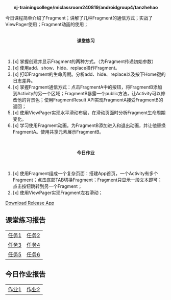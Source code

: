 <div>
    <p align="center">
        <strong>nj-trainingcollege/miclassroom240819/androidgroup4/tanzhehao</strong>
        <br>
    </p>
    今日课程简单介绍了Fragment；讲解了几种Fragment的通信方式；实战了ViewPager使用；Fragment动画的使用；
    <br><br>
    <p align="center"><strong>课堂练习</strong></p>
    <br>
</div>

1. [x] 掌握创建并显示Fragment的两种方式。（为Fragment传递初始参数）
2. [x] 使用add、show、hide、replace操作Fragment。
3. [x] 打印Fragment的生命周期。分析add、hide、replace以及按下Home键的日志差异。
4. [x] 掌握Fragment通信方式：点击FragmentA中的按钮，将FragmentB添加到Activity的另一个区域；FragmentB暴露一个public方法，让Activity可以修改他的背景色；使用FragmentResult API实现FragmentA接受FragmentB的返回；
5. [x] 使用ViewPager实现水平滑动布局，在滑动页面时分析Fragment生命周期变化。
6. [x] 学习使用Fragment动画。为FragmentB添加进入和退出动画，并让他替换FragmentA。使用共享元素展示FragmentB。


<div>
    <br>
    <p align="center"><strong>今日作业</strong></p>
    <br>
</div>

1. [x] 使用Fragment组成一个复杂页面：搭建App首页，一个Activity有多个Fragment；点击底部TAB切换Fragment；Fragment只显示一段文本即可；点击按钮跳转到另一个Fragment；
2. [x] 使用ViewPager实现Fragment左右滑动；

<div>
    <a href="https://partner-gitlab.mioffice.cn/nj-trainingcollege/miclassroom240819/androidgroup4/tanzhehao/homework/-/raw/main/day3/app/release/app-release.apk?inline=false">Download Release App</a>
    <br>
</div>

## 课堂练习报告

|                                                                                                                                                   |                                                                                                                                                   |
| ------------------------------------------------------------------------------------------------------------------------------------------------- | ------------------------------------------------------------------------------------------------------------------------------------------------- |
| [任务1](https://partner-gitlab.mioffice.cn/nj-trainingcollege/miclassroom240819/androidgroup4/tanzhehao/homework/-/blob/main/day3/Day3-Train1.md) | [任务2](https://partner-gitlab.mioffice.cn/nj-trainingcollege/miclassroom240819/androidgroup4/tanzhehao/homework/-/blob/main/day3/Day3-Train2.md) |
| [任务3](https://partner-gitlab.mioffice.cn/nj-trainingcollege/miclassroom240819/androidgroup4/tanzhehao/homework/-/blob/main/day3/Day3-Train3.md) | [任务4](https://partner-gitlab.mioffice.cn/nj-trainingcollege/miclassroom240819/androidgroup4/tanzhehao/homework/-/blob/main/day3/Day3-Train4.md) |
| [任务5](https://partner-gitlab.mioffice.cn/nj-trainingcollege/miclassroom240819/androidgroup4/tanzhehao/homework/-/blob/main/day3/Day3-Train5.md) | [任务6](https://partner-gitlab.mioffice.cn/nj-trainingcollege/miclassroom240819/androidgroup4/tanzhehao/homework/-/blob/main/day3/Day3-Train6.md) |

## 今日作业报告

|                                                                                                                                                |                                                                                                                                                |
| ---------------------------------------------------------------------------------------------------------------------------------------------- | ---------------------------------------------------------------------------------------------------------------------------------------------- |
| [作业1](https://partner-gitlab.mioffice.cn/nj-trainingcollege/miclassroom240819/androidgroup4/tanzhehao/homework/-/blob/main/day3/Day3-HW1.md) | [作业2](https://partner-gitlab.mioffice.cn/nj-trainingcollege/miclassroom240819/androidgroup4/tanzhehao/homework/-/blob/main/day3/Day3-HW2.md) |